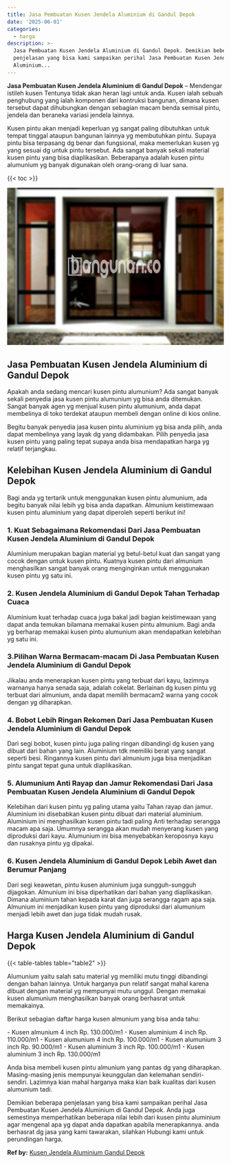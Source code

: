 ```yaml
---
title: Jasa Pembuatan Kusen Jendela Aluminium di Gandul Depok
date: '2025-06-01'
categories:
  - harga
description: >-
  Jasa Pembuatan Kusen Jendela Aluminium di Gandul Depok. Demikian beberapa
  penjelasan yang bisa kami sampaikan perihal Jasa Pembuatan Kusen Jendela
  Aluminium...
---
```


**Jasa Pembuatan Kusen Jendela Aluminium di Gandul Depok** – Mendengar istileh kusen Tentunya tidak akan heran lagi untuk anda. Kusen ialah sebuah penghubung yang ialah komponen dari kontruksi bangunan, dimana kusen tersebut dapat dihubungkan dengan sebagian macam benda semisal pintu, jendela dan beraneka variasi jendela lainnya.

Kusen pintu akan menjadi keperluan yg sangat paling dibutuhkan untuk tempat tinggal ataupun bangunan lainnya yg membutuhkan pintu. Supaya pintu bisa terpasang dg benar dan fungsional, maka memerlukan kusen yg yang sesuai dg untuk pintu tersebut. Ada sangat banyak sekali material kusen pintu yang bisa diaplikasikan. Beberapanya adalah kusen pintu alumunium yg banyak digunakan oleh orang-orang di luar sana.

{{< toc >}}

![Jasa Pembuatan Kusen Jendela Aluminium di Gandul Depok](/images/harga-kusen-jendela-alumunium-32.png)

## Jasa Pembuatan Kusen Jendela Aluminium di Gandul Depok

Apakah anda sedang mencari kusen pintu alumunium? Ada sangat banyak sekali penyedia jasa kusen pintu alumunium yg bisa anda ditemukan. Sangat banyak agen yg menjual kusen pintu alumunium, anda dapat membelinya di toko terdekat ataupun membeli dengan online di kios online.

Begitu banyak penyedia jasa kusen pintu aluminium yg bisa anda pilih, anda dapat membelinya yang layak dg yang didambakan. Pilih penyedia jasa kusen pintu yang paling tepat supaya anda bisa mendapatkan harga yg relatif terjangkau.

## Kelebihan Kusen Jendela Aluminium di Gandul Depok

Bagi anda yg tertarik untuk menggunakan kusen pintu alumunium, ada begitu banyak nilai lebih yg bisa anda dapatkan. Almunium keistimewaan kusen pintu aluminium yang dapat diperoleh seperti berikut ini!

### 1\. Kuat Sebagaimana Rekomendasi Dari Jasa Pembuatan Kusen Jendela Aluminium di Gandul Depok

Aluminium merupakan bagian material yg betul-betul kuat dan sangat yang cocok dengan untuk kusen pintu. Kuatnya kusen pintu dari almunium menghasilkan sangat banyak orang menginginkan untuk menggunakan kusen pintu yg satu ini.

### 2\. Kusen Jendela Aluminium di Gandul Depok Tahan Terhadap Cuaca

Aluminium kuat terhadap cuaca juga bakal jadi bagian keistimewaan yang dapat anda temukan bilamana memakai kusen pintu almunium. Bagi anda yg berharap memakai kusen pintu alumunium akan mendapatkan kelebihan yg satu ini.

### 3.Pilihan Warna Bermacam-macam Di Jasa Pembuatan Kusen Jendela Aluminium di Gandul Depok

Jikalau anda menerapkan kusen pintu yang terbuat dari kayu, lazimnya warnanya hanya senada saja, adalah cokelat. Berlainan dg kusen pintu yg terbuat dari almunium, anda dapat memilih bermacam2 warna yang cocok dengan yg diharapkan.

### 4\. Bobot Lebih Ringan Rekomen Dari Jasa Pembuatan Kusen Jendela Aluminium di Gandul Depok

Dari segi bobot, kusen pintu juga paling ringan dibandingi dg kusen yang dibuat dari bahan yang lain. Aluminium tdk memiliki berat yang sangat seperti besi. Ringannya kusen pintu dari almunium juga bisa menjadikan pintu sangat tepat guna untuk diaplikasikan.

### 5\. Alumunium Anti Rayap dan Jamur Rekomendasi Dari Jasa Pembuatan Kusen Jendela Aluminium di Gandul Depok

Kelebihan dari kusen pintu yg paling utama yaitu Tahan rayap dan jamur. Aluminium ini disebabkan kusen pintu dibuat dari material aluminium. Aluminium ini menghasilkan kusen pintu tadi paling Anti terhadap serangga macam apa saja. Umumnya serangga akan mudah menyerang kusen yang diproduksi dari kayu. Alumunium ini bisa menyebabkan keroposnya kayu dan rusaknya pintu yg dipakai.

### 6\. Kusen Jendela Aluminium di Gandul Depok Lebih Awet dan Berumur Panjang

Dari segi keawetan, pintu kusen aluminium juga sungguh-sungguh dijagokan. Almunium ini bisa diperhatikan dari bahan yang diaplikasikan. Dimana aluminium tahan kepada karat dan juga serangga ragam apa saja. Almunium ini menjadikan kusen pintu yang diproduksi dari alumunium menjadi lebih awet dan juga tidak mudah rusak.

## Harga Kusen Jendela Aluminium di Gandul Depok

{{< table-tables table="table2" >}}

Alumunium yaitu salah satu material yg memiliki mutu tinggi dibandingi dengan bahan lainnya. Untuk harganya pun relatif sangat mahal karena dibuat dengan material yg mempunyai mutu unggul. Dengan memakai kusen alumunium menghasilkan banyak orang berhasrat untuk memakainya.

Berikut sebagian daftar harga kusen almunium yang bisa anda tahu:

\- Kusen almunium 4 inch Rp. 130.000/m1 - Kusen aluminium 4 inch Rp. 110.000/m1 - Kusen alumunium 4 inch Rp. 100.000/m1 - Kusen alumunium 3 inch Rp. 90.000/m1 - Kusen aluminium 3 inch Rp. 100.000/m1 - Kusen aluminium 3 inch Rp. 130.000/m1

Anda bisa membeli kusen pintu almunium yang pantas dg yang diharapkan. Masing-masing jenis mempunyai keunggulan dan kelemahan sendiri-sendiri. Lazimnya kian mahal harganya maka kian baik kualitas dari kusen alumunium tadi.

Demikian beberapa penjelasan yang bisa kami sampaikan perihal Jasa Pembuatan Kusen Jendela Aluminium di Gandul Depok. Anda juga semestinya memperhatikan beberapa nilai lebih dari kusen pintu aluminium agar mengenal apa yg dapat anda dapatkan apabila menerapkannya. anda berhasrat dg jasa yang kami tawarakan, silahkan Hubungi kami untuk perundingan harga.

**Ref by:** [Kusen Jendela Aluminium Gandul Depok](https://id.wikipedia.org/wiki/Kusen)
